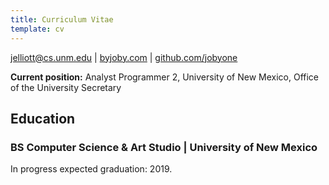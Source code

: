 ```yaml
---
title: Curriculum Vitae
template: cv
---
```


[jelliott@cs.unm.edu][1] | [byjoby.com][2] | [github.com/jobyone][3]

**Current position:** Analyst Programmer 2, University of New Mexico, Office of the University Secretary

## Education

### BS Computer Science & Art Studio | University of New Mexico
In progress expected graduation: 2019.

[1]: jelliott@cs.unm.edu
[2]: byjoby.com
[3]: github.com/jobyone
